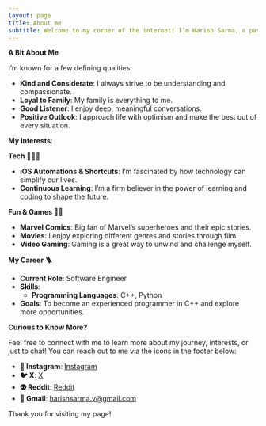 ```yaml
---
layout: page
title: About me
subtitle: Welcome to my corner of the internet! I’m Harish Sarma, a passionate software engineer based in India.
---
```

<!-- <img style="display: block; margin: 0 auto;" alt="coding" width="498" src="assets/img/programmer.gif"> -->

**A Bit About Me**

I’m known for a few defining qualities:
- **Kind and Considerate**: I always strive to be understanding and compassionate.
- **Loyal to Family**: My family is everything to me.
- **Good Listener**: I enjoy deep, meaningful conversations.
- **Positive Outlook**: I approach life with optimism and make the best out of every situation.

**My Interests**:

**Tech 👨🏻‍💻**
- **iOS Automations & Shortcuts**: I’m fascinated by how technology can simplify our lives.
- **Continuous Learning**: I’m a firm believer in the power of learning and coding to shape the future.

**Fun & Games 🕺🏻**
- **Marvel Comics**: Big fan of Marvel’s superheroes and their epic stories.
- **Movies**: I enjoy exploring different genres and stories through film.
- **Video Gaming**: Gaming is a great way to unwind and challenge myself.

**My Career 🪜**

- **Current Role**: Software Engineer
- **Skills**:
  - **Programming Languages**: C++, Python
- **Goals**: To become an experienced programmer in C++ and explore more opportunities.

**Curious to Know More?**

Feel free to connect with me to learn more about my journey, interests, or just to chat! You can reach out to me via the icons in the footer below:

- **📸 Instagram**: [Instagram](https://instagram.com/i_am_harishsarma)
- **🐦 X**: [X](https://x.com/harishsarma_v)
- **👽 Reddit**: [Reddit](https://www.reddit.com/user/Relevant-Plantain615/)
- **📧 Gmail**: [harishsarma.v@gmail.com](mailto:harishsarma.v@gmail.com)

Thank you for visiting my page!